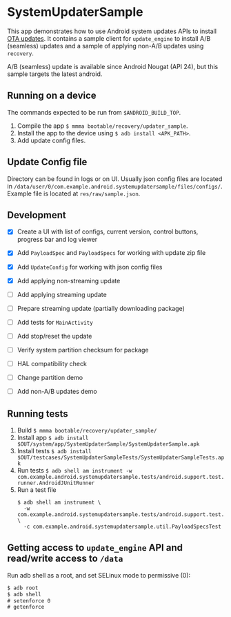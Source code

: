 # SystemUpdaterSample

This app demonstrates how to use Android system updates APIs to install
[OTA updates](https://source.android.com/devices/tech/ota/). It contains a sample
client for `update_engine` to install A/B (seamless) updates and a sample of
applying non-A/B updates using `recovery`.

A/B (seamless) update is available since Android Nougat (API 24), but this sample
targets the latest android.


## Running on a device

The commands expected to be run from `$ANDROID_BUILD_TOP`.

1. Compile the app `$ mmma bootable/recovery/updater_sample`.
2. Install the app to the device using `$ adb install <APK_PATH>`.
3. Add update config files.


## Update Config file

Directory can be found in logs or on UI. Usually json config files are located in
`/data/user/0/com.example.android.systemupdatersample/files/configs/`. Example file
is located at `res/raw/sample.json`.


## Development

- [x] Create a UI with list of configs, current version,
      control buttons, progress bar and log viewer
- [x] Add `PayloadSpec` and `PayloadSpecs` for working with
      update zip file
- [x] Add `UpdateConfig` for working with json config files
- [x] Add applying non-streaming update
- [ ] Add applying streaming update
- [ ] Prepare streaming update (partially downloading package)
- [ ] Add tests for `MainActivity`
- [ ] Add stop/reset the update
- [ ] Verify system partition checksum for package
- [ ] HAL compatibility check
- [ ] Change partition demo
- [ ] Add non-A/B updates demo


## Running tests

1. Build `$ mmma bootable/recovery/updater_sample/`
2. Install app
   `$ adb install $OUT/system/app/SystemUpdaterSample/SystemUpdaterSample.apk`
3. Install tests
   `$ adb install $OUT/testcases/SystemUpdaterSampleTests/SystemUpdaterSampleTests.apk`
4. Run tests
   `$ adb shell am instrument -w com.example.android.systemupdatersample.tests/android.support.test.runner.AndroidJUnitRunner`
5. Run a test file
   ```
   $ adb shell am instrument \
     -w com.example.android.systemupdatersample.tests/android.support.test.runner.AndroidJUnitRunner \
     -c com.example.android.systemupdatersample.util.PayloadSpecsTest
   ```


## Getting access to `update_engine` API and read/write access to `/data`

Run adb shell as a root, and set SELinux mode to permissive (0):

```txt
$ adb root
$ adb shell
# setenforce 0
# getenforce
```
